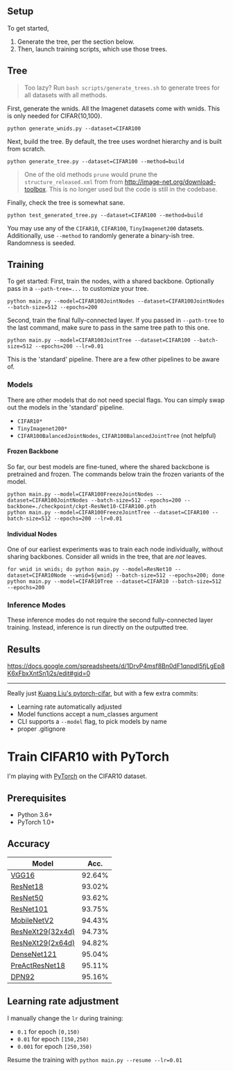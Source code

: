 ## Setup

To get started,

1. Generate the tree, per the section below.
2. Then, launch training scripts, which use those trees.

## Tree

> Too lazy? Run `bash scripts/generate_trees.sh` to generate trees for all
datasets with all methods.

First, generate the wnids. All the Imagenet datasets come with wnids. This is only needed for CIFAR{10,100}.

```
python generate_wnids.py --dataset=CIFAR100
```

Next, build the tree. By default, the tree uses wordnet hierarchy and is built from scratch.

```
python generate_tree.py --dataset=CIFAR100 --method=build
```

> One of the old methods `prune` would prune the `structure_released.xml` from
from http://image-net.org/download-toolbox. This is no longer used but the code
is still in the codebase.

Finally, check the tree is somewhat sane.

```
python test_generated_tree.py --dataset=CIFAR100 --method=build
```

You may use any of the `CIFAR10`, `CIFAR100`, `TinyImagenet200` datasets. Additionally, use `--method` to randomly generate a binary-ish tree. Randomness is seeded.

## Training

To get started: First, train the nodes, with a shared backbone. Optionally pass in a `--path-tree=...` to customize your tree.

```
python main.py --model=CIFAR100JointNodes --dataset=CIFAR100JointNodes --batch-size=512 --epochs=200
```

Second, train the final fully-connected layer. If you passed in `--path-tree` to the last command, make sure to pass in the same tree path to this one.

```
python main.py --model=CIFAR100JointTree --dataset=CIFAR100 --batch-size=512 --epochs=200 --lr=0.01
```

This is the 'standard' pipeline. There are a few other pipelines to be aware of.

### Models

There are other models that do not need special flags. You can simply swap out the models in the 'standard' pipeline.

- `CIFAR10*`
- `TinyImagenet200*`
- `CIFAR100BalancedJointNodes`, `CIFAR100BalancedJointTree` (not helpful)

#### Frozen Backbone

So far, our best models are fine-tuned, where the shared backcbone is pretrained and frozen. The commands below train the frozen variants of the model.

```
python main.py --model=CIFAR100FreezeJointNodes --dataset=CIFAR100JointNodes --batch-size=512 --epochs=200 --backbone=./checkpoint/ckpt-ResNet10-CIFAR100.pth
python main.py --model=CIFAR100FreezeJointTree --dataset=CIFAR100 --batch-size=512 --epochs=200 --lr=0.01
```

#### Individual Nodes

One of our earliest experiments was to train each node individually, without sharing backbones. Consider all wnids in the tree, that are *not* leaves.

```
for wnid in wnids; do python main.py --model=ResNet10 --dataset=CIFAR10Node --wnid=${wnid} --batch-size=512 --epochs=200; done
python main.py --model=CIFAR10Tree --dataset=CIFAR10 --batch-size=512 --epochs=200
```

### Inference Modes

These inference modes do not require the second fully-connected layer training. Instead, inference is run directly on the outputted tree.

## Results

https://docs.google.com/spreadsheets/d/1DrvP4msf8Bn0dF1qnpdI5fjLgEp8K6xFbxXntSn1j2s/edit#gid=0

-----------------

Really just [Kuang Liu's pytorch-cifar](https://github.com/kuangliu/pytorch-cifar), but with a few extra commits:
- Learning rate automatically adjusted
- Model functions accept a num_classes argument
- CLI supports a `--model` flag, to pick models by name
- proper .gitignore

# Train CIFAR10 with PyTorch

I'm playing with [PyTorch](http://pytorch.org/) on the CIFAR10 dataset.

## Prerequisites
- Python 3.6+
- PyTorch 1.0+

## Accuracy
| Model             | Acc.        |
| ----------------- | ----------- |
| [VGG16](https://arxiv.org/abs/1409.1556)              | 92.64%      |
| [ResNet18](https://arxiv.org/abs/1512.03385)          | 93.02%      |
| [ResNet50](https://arxiv.org/abs/1512.03385)          | 93.62%      |
| [ResNet101](https://arxiv.org/abs/1512.03385)         | 93.75%      |
| [MobileNetV2](https://arxiv.org/abs/1801.04381)       | 94.43%      |
| [ResNeXt29(32x4d)](https://arxiv.org/abs/1611.05431)  | 94.73%      |
| [ResNeXt29(2x64d)](https://arxiv.org/abs/1611.05431)  | 94.82%      |
| [DenseNet121](https://arxiv.org/abs/1608.06993)       | 95.04%      |
| [PreActResNet18](https://arxiv.org/abs/1603.05027)    | 95.11%      |
| [DPN92](https://arxiv.org/abs/1707.01629)             | 95.16%      |

## Learning rate adjustment
I manually change the `lr` during training:
- `0.1` for epoch `[0,150)`
- `0.01` for epoch `[150,250)`
- `0.001` for epoch `[250,350)`

Resume the training with `python main.py --resume --lr=0.01`
